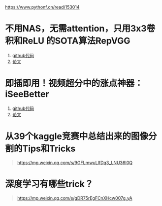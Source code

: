 https://www.pythonf.cn/read/153014

# 不用NAS，无需attention，只用3x3卷积和ReLU 的SOTA算法RepVGG
1. [github代码](https://github.com/DingXiaoH/RepVGG/blob/main/repvgg.py)
2. [论文](RepVGG)

# 即插即用！视频超分中的涨点神器：iSeeBetter
1. [github代码](https://github.com/amanchadha/iSeeBetter)
2. [论文](https://arxiv.org/pdf/2006.11161.pdf)

# 从39个kaggle竞赛中总结出来的图像分割的Tips和Tricks
> https://mp.weixin.qq.com/s/9GFLmwuLIfDq3_LNU36I0Q

# 深度学习有哪些trick？
> https://mp.weixin.qq.com/s/gDR75rEgFCnXHcw007g_yA